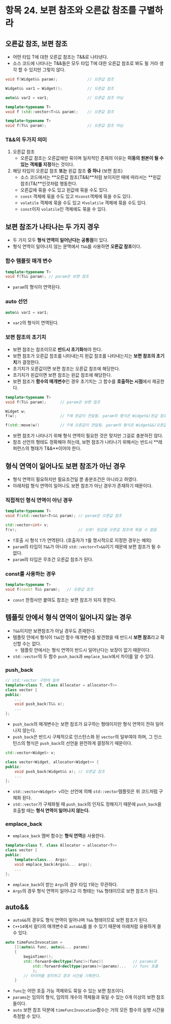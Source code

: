 # 항목 24. 보편 참조와 오른값 참조를 구별하라
## 오른값 참조, 보편 참조
- 어떤 타입 T에 대한 오른값 참조는 T&&로 나타낸다.
- 소스 코드에 나타나는 T&&들은 모두 타입 T에 대한 오른값 참조로 봐도 될 거라 생각 할 수 있지만 그렇지 않다.

```cpp
void f(Widget&& param);             // 오른값 참조

Widget&& var1 = Widget();           // 오른값 참조

auto&& var2 = var1;                 // 오른값 참조 아님

template<typename T>
void f (std::vector<T>&& param);    // 오른값 참조

template<typename T>
void f(T&& param);                  // 오른값 참조 아님
```

### T&&의 두가지 의미
1. 오른값 참조
   - 오른값 참조는 오른값에만 묶이며 일차적인 존재의 이유는 **이동의 원본이 될 수 있는 객체를 지정**하는 것이다.
2. 해당 타입이 오른값 참조 **또는** 왼값 참조 **중 하나** (보편 참조)
   - 소스 코드에서는 **오른값 참조(T&&)**처럼 보이지만 때에 따라서는 **왼값 참조(T&)**인것처럼 행동한다.
   - 오른값에 묶을 수도 있고 왼값에 묶을 수도 있다.
   - `const` 객체에 묶을 수도 있고 `비const`객체에 묶을 수도 있다.
   - `volatile` 객체에 묶을 수도 있고 `비volatile` 객체에 묶을 수도 있다.
   - `const`이자 `volatile`인 객체에도 묶을 수 있다.

## 보편 참조가 나타나는 두 가지 경우
- 두 가지 모두 **형식 연역이 일어난다는 공통점**이 있다.
- 형식 연역이 일어나지 않는 문맥에서 `T&&`를 사용하면 **오른값 참조**이다.

### 함수 템플릿 매개 변수
```cpp
template<typename T>
void f(T&& param); // param은 보편 참조
```
- `param`의 형식이 연역된다.

### auto 선언
```cpp
auto&& var2 = var1;
```
- `var2`의 형식이 연역된다.

### 보편 참조의 초기치
- 보편 참조는 참조이므로 **반드시 초기화**해야 한다.
- 보편 참조가 오른값 참조를 나타내는지 왼값 참조를 나타내는지는 **보편 참조의 초기치**가 결정한다.
- 초기치가 오른값이면 보편 참조는 오른값 참조에 해당한다.
- 초기치가 왼값이면 보편 참조는 왼값 참조에 해당한다.
- 보편 참조가 **함수의 매개변수**인 경우 초기치는 그 함수를 **호출하는 시점**에서 제공한다.

```cpp
template<typename T>
void f(T&& param);      // param은 보편 참조

Widget w;
f(w);                   // f에 왼값이 전달됨. param의 형식은 Widget&(왼값 참조)

f(std::move(w))         // f에 오른값이 전달됨. param의 형식은 Widget&&(오른값 참조)
```

- 보편 참조가 나타나기 위해 형식 연역이 필요한 것은 맞지만 그걸로 충분하진 않다.
- 참조 선언의 형태도 정확해야 하는데, 보편 참조가 나타나기 위해서는 반드시 **레퍼런스의 형태가 T&&**이어야 한다.

## 형식 연역이 일어나도 보편 참조가 아닌 경우
- 형식 연역이 필요하지만 필요조건일 뿐 충분조건은 아니라고 하였다.
- 아래처럼 형식 연역이 일어나도 보편 참조가 아닌 경우가 존재하기 때문이다.

### 직접적인 형식 연역이 아닌 경우
```cpp
template<typename T>
void f(std::vector<T>&& param); // param은 오른값 참조

std::vector<int> v;
f(v);                           // 오류! 왼값을 오른값 참조에 묶을 수 없음
```
- `f`호출 시 형식 `T`가 연역된다. (호출자가 `T`를 명시적으로 지정한 경우는 예외)
- `param`의 타입이 `T&&`가 아니라 `std::vector<T>&&`이기 때문에 보편 참조가 될 수 없다.
- `param`의 타입은 무조건 오른값 참조가 된다.

### const를 사용하는 경우
```cpp
template<typename T>
void f(const T&& param);   // 오른값 참조
```
- `const` 한정사만 붙여도 참조는 보편 참조가 되지 못한다.

## 템플릿 안에서 형식 연역이 일어나지 않는 경우
- `T&&`이지만 보편참조가 아닐 경우도 존재한다.
- 템플릿 안에서 형식이 `T&&`인 함수 매개변수를 발견했을 때 반드시 **보편 참조**라고 확신할 수는 없다.
  - 템플릿 안에서는 형식 연역이 반드시 일어난다는 보장이 없기 때문이다.
- `std::vector`의 두 함수 `push_back`과 `emplace_back`에서 차이를 알 수 있다.

### push_back
```cpp
// std::vector 구현의 일부
template<class T, class Allocator = allocator<T>>
class vector {
public:
    ...
    void push_back(T&& x);
    ...
};
```
- `push_back`의 매개변수는 보편 참조가 요구하는 형태이지만 형식 연역이 전혀 일어나지 않는다.
- `push_back`은 반드시 구체적으로 인스턴스화 된 `vector`의 일부여야 하며, 그 인스턴스의 형식은 `push_back`의 선언을 완전하게 결정하기 때문이다.

```cpp
std::vector<Widget> v;

class vector<Widget, allocator<Widget>> {
public:
    void push_back(Widget&& x); // 오른값 참조
    ...
};
```
- `std::vector<Widget> v`라는 선언에 의해 `std::vector`템플릿은 위 코드처럼 구체화 된다.
- `std::vector`가 구체화될 때 `push_back`의 인자도 정해지기 때문에 `push_back`을 호출할 때는 **형식 연역이 일어나지 않는다.**

### emplace_back
- `emplace_back` 멤버 함수는 **형식 연역**을 사용한다.
```cpp
template<class T, class Allocator = allocator<T>>
class vector {
public:
    template<class... Args>
    void emplace_back(Args&&... args);
    ...
};
```
- `emplace_back`이 받는 `Args`의 경우 타입 `T`와는 무관하다.
- `Args`의 경우 형식 연역이 일어나고 이 형태는 `T&&` 형태이므로 보편 참조가 된다.

## auto&&
- `auto&&`의 경우도 형식 연역이 일어나며 `T&&` 형태이므로 보편 참조가 된다.
- `C++14`에서 람다의 매개변수로 `auto&&`를 쓸 수 있기 때문에 아래처럼 유용하게 쓸 수 있다.
```cpp
auto timeFuncInvocation =
    [](auto&& func, auto&&... params)
    {
        beginTimer();
        std::forward<decltype(func)>(func)(             // params로
            std::forward<decltype(params)>(params)...   // func 호출
            );
        // 타이머를 정지하고 경과 시간을 기록한다.
    }
```
- `func`는 어떤 호출 가능 객체와도 묶일 수 있는 보편 참조이다.
- `params`는 임의의 형식, 임의의 개수의 객체들과 묶일 수 있는 0개 이상의 보편 참조들이다.
- `auto` 보편 참조 덕분에 `timeFuncInvocation`함수는 거의 모든 함수의 실행 시간을 측정할 수 있다.
